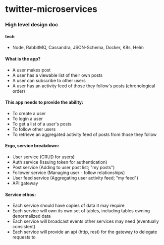 # twitter-microservices

### High level design doc

#### tech

- Node, RabbitMQ, Cassandra, JSON-Schema, Docker, K8s, Helm

#### What is the app?
- A user makes post
- A user has a viewable list of their own posts
- A user can subscribe to other users
- A user has an activity feed of those they follow's posts (chronological order)

#### This app needs to provide the ability:
- To create a user
- To login a user
- To get a list of a user's posts
- To follow other users
- To retrieve an aggregated activity feed of posts from those they follow

#### Ergo, service breakdown:
- User service (CRUD for users)
- Auth service (Issuing token for authentication)
- Post service (Adding to user post list; "my posts")
- Follower service (Managing user - follow relationships)
- User feed service (Aggregating user activity feed; "my feed")
- API gateway

#### Service ethos:
- Each service should have copies of data it may require
- Each service will own its own set of tables, including tables owning denormalized data
- Each service will broadcast events other services may need (eventually consistent)
- Each service will provide an api (http, rest) for the gateway to delegate requests to
